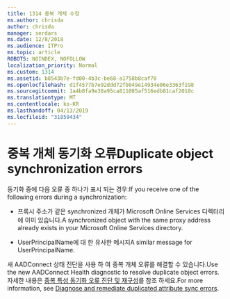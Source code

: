 ```yaml
---
title: 1314 중복 개체 수정
ms.author: chrisda
author: chrisda
manager: serdars
ms.date: 12/8/2018
ms.audience: ITPro
ms.topic: article
ROBOTS: NOINDEX, NOFOLLOW
localization_priority: Normal
ms.custom: 1314
ms.assetid: b8543b7e-fd00-4b3c-be68-a1758b8caf78
ms.openlocfilehash: d1f4577b7e92ddd72fb049e14934e06e3363f198
ms.sourcegitcommit: 1a4b8fa9e38a95ca811085af516edb81caf2018c
ms.translationtype: MT
ms.contentlocale: ko-KR
ms.lasthandoff: 04/13/2019
ms.locfileid: "31859434"
---
```

# <a name="duplicate-object-synchronization-errors"></a><span data-ttu-id="36059-102">중복 개체 동기화 오류</span><span class="sxs-lookup"><span data-stu-id="36059-102">Duplicate object synchronization errors</span></span>

<span data-ttu-id="36059-103">동기화 중에 다음 오류 중 하나가 표시 되는 경우:</span><span class="sxs-lookup"><span data-stu-id="36059-103">If you receive one of the following errors during a synchronization:</span></span>

- <span data-ttu-id="36059-104">프록시 주소가 같은 synchronized 개체가 Microsoft Online Services 디렉터리에 이미 있습니다.</span><span class="sxs-lookup"><span data-stu-id="36059-104">A synchronized object with the same proxy address already exists in your Microsoft Online Services directory.</span></span>

- <span data-ttu-id="36059-105">UserPrincipalName에 대 한 유사한 메시지</span><span class="sxs-lookup"><span data-stu-id="36059-105">A similar message for UserPrincipalName.</span></span>

<span data-ttu-id="36059-106">새 AADConnect 상태 진단을 사용 하 여 중복 개체 오류를 해결할 수 있습니다.</span><span class="sxs-lookup"><span data-stu-id="36059-106">Use the new AADConnect Health diagnostic to resolve duplicate object errors.</span></span> <span data-ttu-id="36059-107">자세한 내용은 [중복 특성 동기화 오류 진단 및 재구성](https://docs.microsoft.com/azure/active-directory/hybrid/how-to-connect-health-diagnose-sync-errors)를 참조 하세요.</span><span class="sxs-lookup"><span data-stu-id="36059-107">For more information, see [Diagnose and remediate duplicated attribute sync errors](https://docs.microsoft.com/azure/active-directory/hybrid/how-to-connect-health-diagnose-sync-errors).</span></span>
